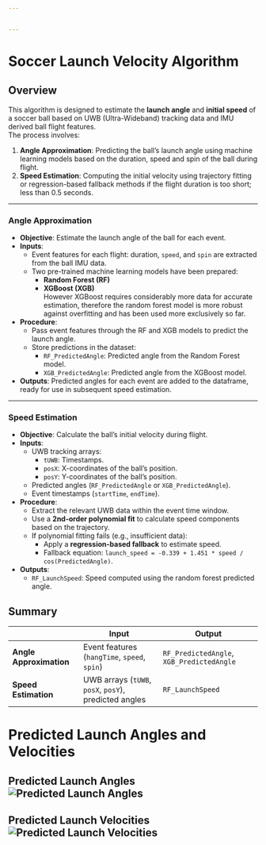 ```yaml
---


---
```


<h1 id="soccer--launch-velocity-algorithm">Soccer  Launch Velocity Algorithm</h1>
<h2 id="overview">Overview</h2>
<p>This algorithm is designed to estimate the <strong>launch angle</strong> and <strong>initial speed</strong> of a soccer ball based on UWB (Ultra-Wideband) tracking data and IMU derived ball flight features.<br>
The process involves:</p>
<ol>
<li><strong>Angle Approximation</strong>: Predicting the ball’s launch angle using machine learning models based on the duration, speed and spin of the ball during flight.</li>
<li><strong>Speed Estimation</strong>: Computing the initial velocity using trajectory fitting or regression-based fallback methods if the flight duration is too short; less than 0.5 seconds.</li>
</ol>
<hr>
<h3 id="angle-approximation">Angle Approximation</h3>
<ul>
<li><strong>Objective</strong>: Estimate the launch angle of the ball for each event.</li>
<li><strong>Inputs</strong>:
<ul>
<li>Event features for each flight: duration, <code>speed</code>, and <code>spin</code> are extracted from the ball IMU data.</li>
<li>Two pre-trained machine learning models have been prepared:
<ul>
<li><strong>Random Forest (RF)</strong></li>
<li><strong>XGBoost (XGB)</strong><br>
However XGBoost requires considerably more data for accurate estimation, therefore the random forest model is more robust against overfitting and has been used more exclusively so far.</li>
</ul>
</li>
</ul>
</li>
<li><strong>Procedure</strong>:
<ul>
<li>Pass event features through the RF and XGB models to predict the launch angle.</li>
<li>Store predictions in the dataset:
<ul>
<li><code>RF_PredictedAngle</code>: Predicted angle from the Random Forest model.</li>
<li><code>XGB_PredictedAngle</code>: Predicted angle from the XGBoost model.</li>
</ul>
</li>
</ul>
</li>
<li><strong>Outputs</strong>: Predicted angles for each event are added to the dataframe, ready for use in subsequent speed estimation.</li>
</ul>
<hr>
<h3 id="speed-estimation">Speed Estimation</h3>
<ul>
<li><strong>Objective</strong>: Calculate the ball’s initial velocity during flight.</li>
<li><strong>Inputs</strong>:
<ul>
<li>UWB tracking arrays:
<ul>
<li><code>tUWB</code>: Timestamps.</li>
<li><code>posX</code>: X-coordinates of the ball’s position.</li>
<li><code>posY</code>: Y-coordinates of the ball’s position.</li>
</ul>
</li>
<li>Predicted angles (<code>RF_PredictedAngle</code> or <code>XGB_PredictedAngle</code>).</li>
<li>Event timestamps (<code>startTime</code>, <code>endTime</code>).</li>
</ul>
</li>
<li><strong>Procedure</strong>:
<ul>
<li>Extract the relevant UWB data within the event time window.</li>
<li>Use a <strong>2nd-order polynomial fit</strong> to calculate speed components based on the trajectory.</li>
<li>If polynomial fitting fails (e.g., insufficient data):
<ul>
<li>Apply a <strong>regression-based fallback</strong> to estimate speed.</li>
<li>Fallback equation: <code>launch_speed = -0.339 + 1.451 * speed / cos(PredictedAngle)</code>.</li>
</ul>
</li>
</ul>
</li>
<li><strong>Outputs</strong>:
<ul>
<li><code>RF_LaunchSpeed</code>: Speed computed using the random forest predicted angle.</li>
</ul>
</li>
</ul>
<h2 id="summary">Summary</h2>

<table>
<thead>
<tr>
<th></th>
<th>Input</th>
<th>Output</th>
</tr>
</thead>
<tbody>
<tr>
<td><strong>Angle Approximation</strong></td>
<td>Event features (<code>hangTime</code>, <code>speed</code>, <code>spin</code>)</td>
<td><code>RF_PredictedAngle</code>, <code>XGB_PredictedAngle</code></td>
</tr>
<tr>
<td><strong>Speed Estimation</strong></td>
<td>UWB arrays (<code>tUWB</code>, <code>posX</code>, <code>posY</code>), predicted angles</td>
<td><code>RF_LaunchSpeed</code></td>
</tr>
</tbody>
</table><h1 id="predicted-launch-angles-and-velocities">Predicted Launch Angles and Velocities</h1>
<h2 id="predicted-launch-angles-">Predicted Launch Angles <img src="https://i.imgur.com/vbkRise.png" alt="Predicted Launch Angles"></h2>
<h2 id="predicted-launch-velocities-">Predicted Launch Velocities <img src="https://i.imgur.com/BJbeAoS.png" alt="Predicted Launch Velocities"></h2>

